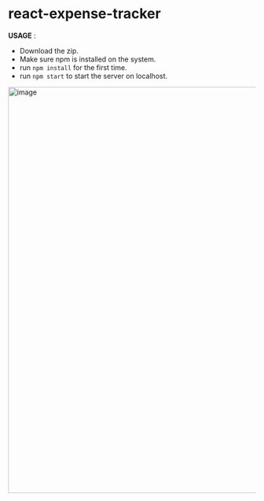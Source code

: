 # react-expense-tracker

**USAGE** :

* Download the zip.
* Make sure npm is installed on the system.
* run `npm install` for the first time.
* run `npm start` to start the server on localhost.

<img width="825" alt="image" src="https://github.com/RajDhinge/react-expense-tracker/assets/22621881/9bf9c349-e20a-49f3-870d-471d7e9e67cc">
